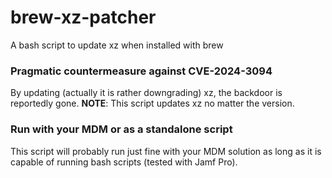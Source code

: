# brew-xz-patcher
A bash script to update xz when installed with brew

### Pragmatic countermeasure against CVE-2024-3094
By updating (actually it is rather downgrading) xz, the backdoor is reportedly gone.
**NOTE**: This script updates xz no matter the version.

### Run with your MDM or as a standalone script
This script will probably run just fine with your MDM solution as long as it is capable of running bash scripts (tested with Jamf Pro).
